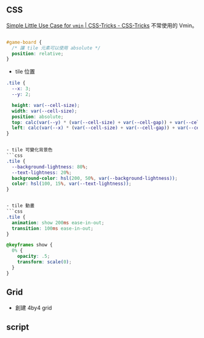 ## CSS
[Simple Little Use Case for `vmin` | CSS-Tricks - CSS-Tricks](https://css-tricks.com/simple-little-use-case-vmin/)
不常使用的 Vmin。


```css

#game-board {
  /* 讓 tile 元素可以使用 absolute */
  position: relative; 
}
```



- tile 位置
```css
.tile {
  --x: 3;
  --y: 2;

  height: var(--cell-size);
  width: var(--cell-size);
  position: absolute;
  top: calc(var(--y) * (var(--cell-size) + var(--cell-gap)) + var(--cell-gap));
  left: calc(var(--x) * (var(--cell-size) + var(--cell-gap)) + var(--cell-gap));
}


- tile 可變化背景色
```css
.tile {
  --background-lightness: 80%;
  --text-lightness: 20%;
  background-color: hsl(200, 50%, var(--background-lightness));
  color: hsl(100, 15%, var(--text-lightness));
}


- tile 動畫
```css 
.tile {
  animation: show 200ms ease-in-out;
  transition: 100ms ease-in-out;
}

@keyframes show {
  0% {
    opacity: .5;
    transform: scale(0);
  }
}

```

## Grid
- 創建 4by4 grid



## script